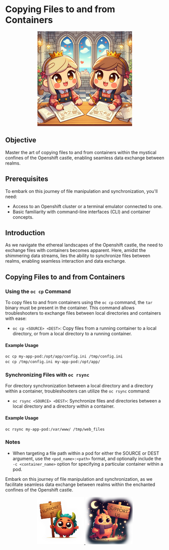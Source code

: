 # Copying Files to and from Containers

<div style="text-align:center;">
  <img src="https://github.com/Vitrua/images/blob/main/openshift/twins.jpg?raw=true" alt="copying_files" width="300" height="300">
</div>

## Objective

Master the art of copying files to and from containers within the mystical confines of the Openshift castle, enabling seamless data exchange between realms.

## Prerequisites

To embark on this journey of file manipulation and synchronization, you'll need:

- Access to an Openshift cluster or a terminal emulator connected to one.
- Basic familiarity with command-line interfaces (CLI) and container concepts.

## Introduction

As we navigate the ethereal landscapes of the Openshift castle, the need to exchange files with containers becomes apparent. Here, amidst the shimmering data streams, lies the ability to synchronize files between realms, enabling seamless interaction and data exchange.

## Copying Files to and from Containers

### Using the `oc cp` Command

To copy files to and from containers using the `oc cp` command, the `tar` binary must be present in the container. This command allows troubleshooters to exchange files between local directories and containers with ease:

- `oc cp <SOURCE> <DEST>`: Copy files from a running container to a local directory, or from a local directory to a running container.

#### Example Usage

```bash
oc cp my-app-pod:/opt/app/config.ini /tmp/config.ini
oc cp /tmp/config.ini my-app-pod:/opt/app/
```

### Synchronizing Files with `oc rsync`

For directory synchronization between a local directory and a directory within a container, troubleshooters can utilize the `oc rsync` command:

- `oc rsync <SOURCE> <DEST>`: Synchronize files and directories between a local directory and a directory within a container.

#### Example Usage

```bash
oc rsync my-app-pod:/var/www/ /tmp/web_files
```

### Notes

- When targeting a file path within a pod for either the SOURCE or DEST argument, use the `<pod_name>:<path>` format, and optionally include the `-c <container_name>` option for specifying a particular container within a pod.

Embark on this journey of file manipulation and synchronization, as we facilitate seamless data exchange between realms within the enchanted confines of the Openshift castle.

<div style="text-align:center;">
  <a href="https://patreon.com/Vitrua">
    <img src="https://github.com/Vitrua/images/blob/main/others/supportmonlight.png?raw=true#only-light" alt="wiz" width="150" height="150">
    <img src="https://github.com/Vitrua/images/blob/main/others/supportmon.png?raw=true#only-dark" alt="wiz" width="150" height="150">
  </a>
</div>
